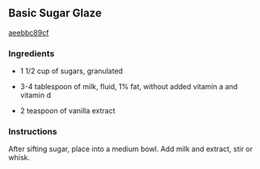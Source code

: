 ## Basic Sugar Glaze

[aeebbc89cf](http://www.food.com/recipe/basic-sugar-glaze-523376)

### Ingredients

 - 1 1/2 cup of sugars, granulated

 - 3-4 tablespoon of milk, fluid, 1% fat, without added vitamin a and vitamin d

 - 2 teaspoon of vanilla extract

### Instructions

After sifting sugar, place into a medium bowl. Add milk and extract, stir or whisk.